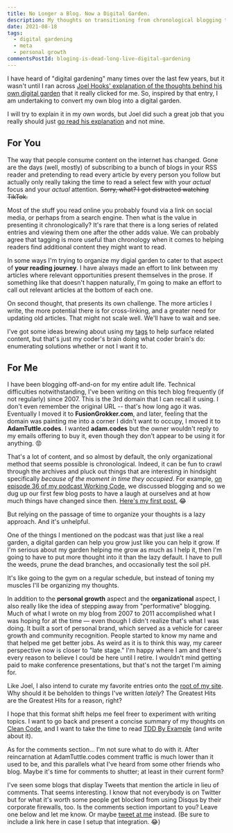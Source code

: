 ```yaml
---
title: No Longer a Blog. Now a Digital Garden.
description: My thoughts on transitioning from chronological blogging to more free-form digital gardening.
date: 2021-08-18
tags:
  - digital gardening
  - meta
  - personal growth
commentsPostId: bloging-is-dead-long-live-digital-gardening
---
```


I have heard of "digital gardening" many times over the last few years, but it wasn't until I ran across [Joel Hooks' explanation of the thoughts behind his own digital garden][jhgarden] that it really clicked for me. So, inspired by that entry, I am undertaking to convert my own blog into a digital garden.

I will try to explain it in my own words, but Joel did such a great job that you really should just [go read his explanation][jhgarden] and not mine.

## For You

The way that people consume content on the internet has changed. Gone are the days (well, mostly) of subscribing to a bunch of blogs in your RSS reader and pretending to read every article by every person you follow but actually only really taking the time to read a select few with your _actual_ focus and your _actual_ attention. ~~Sorry, what? I got distracted watching TikTok.~~

Most of the stuff you read online you probably found via a link on social media, or perhaps from a search engine. Then what is the value in presenting it chronologically? It's rare that there is a long series of related entries and viewing them one after the other adds value. We can probably agree that tagging is more useful than chronology when it comes to helping readers find additional content they might want to read.

In some ways I'm trying to organize my digial garden to cater to that aspect of **your reading journey**. I have always made an effort to link between my articles where relevant opportunities present themselves in the prose. If something like that doesn't happen naturally, I'm going to make an effort to call out relevant articles at the bottom of each one.

On second thought, that presents its own challenge. The more articles I write, the more potential there is for cross-linking, and a greater need for updating old articles. That might not scale well. We'll have to wait and see.

I've got some ideas brewing about using my [tags][tags] to help surface related content, but that's just my coder's brain doing what coder brain's do: enumerating solutions whether or not I want it to.

## For Me

I have been blogging off-and-on for my entire adult life. Technical difficulties notwithstanding, I've been writing on this tech blog frequently (if not regularly) since 2007. This is the 3rd domain that I can recall it using. I don't even remember the original URL -- that's how long ago it was. Eventually I moved it to <strong>FusionGrokker.com</strong>, and later, feeling that the domain was painting me into a corner I didn't want to occupy, I moved it to **AdamTuttle.codes**. I wanted **adam.codes** but the owner wouldn't reply to my emails offering to buy it, even though they don't appear to be using it for anything. 😡

That's a lot of content, and so almost by default, the only organizational method that seems possible is chronological. Indeed, it can be fun to crawl through the archives and pluck out things that are interesting in hindsight specifically _because of the moment in time they occupied_. For example, [on episode 36 of my podcast Working Code][wcp], we discussed blogging and so we dug up our first few blog posts to have a laugh at ourselves and at how much things have changed since then. [Here's my first post.][first-post] 😂

But relying on the passage of time to organize your thoughts is a lazy approach. And it's unhelpful.

One of the things I mentioned on the podcast was that just like a real garden, a digital garden can help you grow just like you can help it grow. If I'm serious about my garden helping me grow as much as I help it, then I'm going to have to put more thought into it than the lazy default. I have to pull the weeds, prune the dead branches, and occasionally test the soil pH.

It's like going to the gym on a regular schedule, but instead of toning my muscles I'll be organizing my thoughts.

In addition to the **personal growth** aspect and the **organizational** aspect, I also really like the idea of stepping away from "performative" blogging. Much of what I wrote on my blog from 2007 to 2011 accomplished what I was hoping for at the time &mdash; even though I didn't realize that's what I was doing. It built a sort of personal brand, which served as a vehicle for career growth and community recognition. People started to know my name and that helped me get better jobs. As weird as it is to think this way, my career perspective now is closer to "late stage." I'm happy where I am and there's every reason to believe I could be here until I retire. I wouldn't mind getting paid to make conference presentations, but that's not the target I'm aiming for.

Like Joel, I also intend to curate my favorite entries onto the [root of my site][atc]. Why should it be beholden to things I've written _lately_? The Greatest Hits are the Greatest Hits for a reason, right?

I hope that this format shift helps me feel freer to experiment with writing topics. I want to go back and present a concise summary of my thoughts on [Clean Code][cc], and I want to take the time to read [TDD By Example][tdd] (and write about it).

As for the comments section... I'm not sure what to do with it. After reincarnation at AdamTuttle.codes comment traffic is much lower than it used to be, and this parallels what I've heard from some other friends who blog. Maybe it's time for comments to shutter; at least in their current form?

I've seen some blogs that display Tweets that mention the article in lieu of comments. That seems interesting. I know that not everybody is on Twitter but for what it's worth some people get blocked from using Disqus by their corporate firewalls, too. Is the comments section important to you? Leave one below and let me know. Or maybe [tweet at me][twitter] instead. (Be sure to include a link here in case I setup that integration. 😂)

[jhgarden]: https://joelhooks.com/digital-garden
[wcp]: https://workingcode.dev/episodes/036-blogs-and-digital-gardens/
[first-post]: https://adamtuttle.codes/blog/2007/optimizing-your-applicationcfm/
[atc]: https://adamtuttle.codes
[tags]: https://adamtuttle.codes/tags/
[cc]: https://workingcode.dev/episodes/022-book-club-1-clean-code-by-uncle-bob-martin-pt1/
[tdd]: https://www.amazon.com/Test-Driven-Development-Kent-Beck/dp/0321146530?crid=1D8X147Q3MS5G&dchild=1&keywords=tdd+by+example&qid=1623418032&sprefix=tdd+by+example%2Caps%2C136&sr=8-3&linkCode=li3&tag=tuttl-20&linkId=f4d8afaabf721a86be63f5b8d30c708a&language=en_US&ref_=as_li_ss_il
[twitter]: https://twitter.com/adamtuttle
